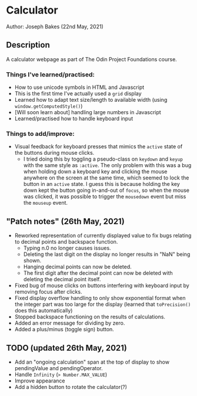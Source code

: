# Calculator

Author: Joseph Bakes (22nd May, 2021)

## Description

A calculator webpage as part of The Odin Project Foundations course.

### Things I've learned/practised:
- How to use unicode symbols in HTML and Javascript
- This is the first time I've actually used a `grid` display
- Learned how to adapt text size/length to available width (using `window.getComputedStyle()`)
- [Will soon learn about] handling large numbers in Javascript
- Learned/practised how to handle keyboard input

### Things to add/improve:
- Visual feedback for keyboard presses that mimics the `active` state of the buttons during mouse clicks.
    - I tried doing this by toggling a pseudo-class on `keydown` and `keyup` with the same style as `:active`. The only problem with this was a bug when holding down a keyboard key and clicking the mouse anywhere on the screen at the same time, which seemed to lock the button in an `active` state. I guess this is because holding the key down kept the button going in-and-out of `focus`, so when the mouse was clicked, it was possible to trigger the `mousedown` event but miss the `mouseup` event.

## "Patch notes" (26th May, 2021)
- Reworked representation of currently displayed value to fix bugs relating to decimal points and backspace function.
    - Typing n.0 no longer causes issues.
    - Deleting the last digit on the display no longer results in "NaN" being shown.
    - Hanging decimal points can now be deleted.
    - The first digit after the decimal point can now be deleted with deleting the decimal point itself.
- Fixed bug of mouse clicks on buttons interfering with keyboard input by removing focus after clicks.
- Fixed display overflow handling to only show exponential format when the integer part was too large for the display (learned that `toPrecision()` does this automatically)
- Stopped backspace functioning on the results of calculations.
- Added an error message for dividing by zero.
- Added a plus/minus (toggle sign) button.

## TODO (updated 26th May, 2021)
- Add an "ongoing calculation" span at the top of display to show pendingValue and pendingOperator.
- Handle `Infinity` (`> Number.MAX_VALUE`)
- Improve appearance
- Add a hidden button to rotate the calculator(?)